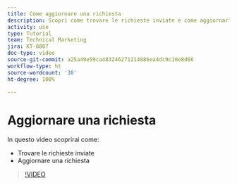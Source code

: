 ```yaml
---
title: Come aggiornare una richiesta
description: Scopri come trovare le richieste inviate e come aggiornarle.
activity: use
type: Tutorial
team: Technical Marketing
jira: KT-8807
doc-type: video
source-git-commit: a25a49e59ca483246271214886ea4dc9c10e8d66
workflow-type: ht
source-wordcount: '38'
ht-degree: 100%

---
```


# Aggiornare una richiesta

In questo video scoprirai come:

* Trovare le richieste inviate
* Aggiornare una richiesta

>[!VIDEO](https://video.tv.adobe.com/v/336091/?quality=12&learn=on)

<!---
Guide
Update a work request
--->